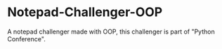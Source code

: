 # Notepad-Challenger-OOP
A notepad challenger made with OOP, this challenger is part of "Python Conference".
